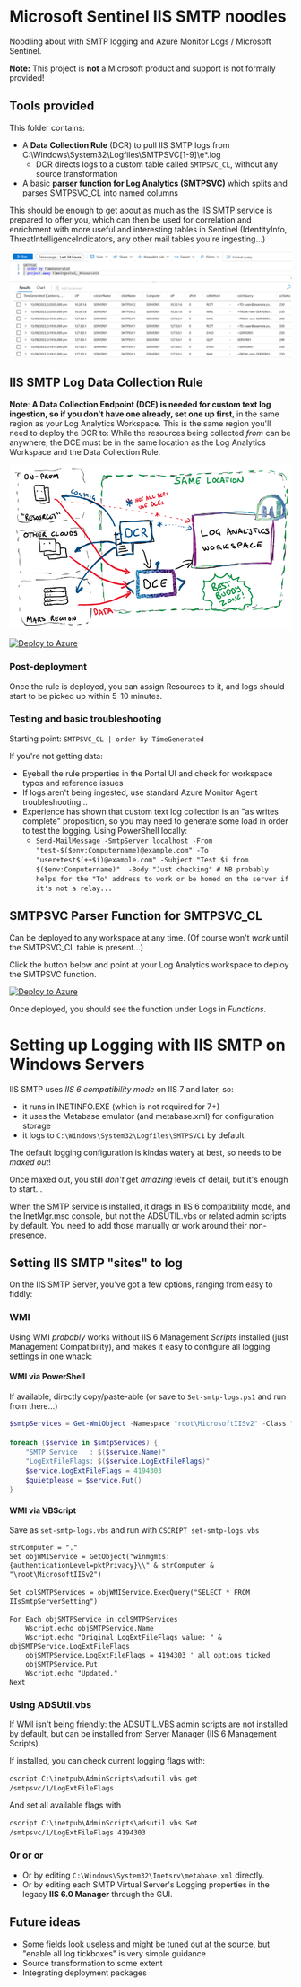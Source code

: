 Microsoft Sentinel IIS SMTP noodles
===================================
Noodling about with SMTP logging and Azure Monitor Logs / Microsoft Sentinel.

**Note:** This project is **not** a Microsoft product and support is not formally provided!

## Tools provided

This folder contains:
- A **Data Collection Rule** (DCR) to pull IIS SMTP logs from C:\Windows\System32\Logfiles\SMTPSVC[1-9]\e*.log
  - DCR directs logs to a custom table called `SMTPSVC_CL`, without any source transformation
- A basic **parser function for Log Analytics (SMTPSVC)** which splits and parses SMTPSVC_CL into named columns

This should be enough to get about as much as the IIS SMTP service is prepared to offer you, which can then be used for correlation and enrichment with more useful and interesting tables in Sentinel (IdentityInfo, ThreatIntelligenceIndicators, any other mail tables you're ingesting...)

![DCR, DCE and LAW need to be in-region](img/smtpsvc-outputsample.png)

## IIS SMTP Log Data Collection Rule

**Note**: **A Data Collection Endpoint (DCE) is needed for custom text log ingestion, so if you don't have one already, set one up first**, in the same region as your Log Analytics Workspace. This is the same region you'll need to deploy the DCR to: While the resources being collected *from* can be anywhere, the DCE must be in the same location as the Log Analytics Workspace and the Data Collection Rule. 

![DCR, DCE and LAW need to be in-region](img/dce-dcr-law.png)

[![Deploy to Azure](https://aka.ms/deploytoazurebutton)](https://portal.azure.com/#create/Microsoft.Template/uri/https%3A%2F%2Fraw.githubusercontent.com%2FTristankMS%2Fsentinel-noodling%2Fmain%2FIIS-SMTP%2FSMTP-DCR-Template.json)

### Post-deployment

Once the rule is deployed, you can assign Resources to it, and logs should start to be picked up within 5-10 minutes.

### Testing and basic troubleshooting

Starting point:
`SMTPSVC_CL | order by TimeGenerated`

If you're not getting data:

- Eyeball the rule properties in the Portal UI and check for workspace typos and reference issues
- If logs aren't being ingested, use standard Azure Monitor Agent troubleshooting...
- Experience has shown that custom text log collection is an "as writes complete" proposition, so you may need to generate some load in order to test the logging.
  Using PowerShell locally:
  - `Send-MailMessage -SmtpServer localhost -From "test-$($env:Computername)@example.com" -To "user+test$(++$i)@example.com" -Subject "Test $i from $($env:Computername)"  -Body "Just checking" # NB probably helps for the "To" address to work or be homed on the server if it's not a relay...`

## SMTPSVC Parser Function for SMTPSVC_CL

Can be deployed to any workspace at any time. (Of course won't *work* until the SMTPSVC_CL table is present...)

Click the button below and point at your Log Analytics workspace to deploy the SMTPSVC function.

[![Deploy to Azure](https://aka.ms/deploytoazurebutton)](https://portal.azure.com/#create/Microsoft.Template/uri/https%3A%2F%2Fraw.githubusercontent.com%2FTristankMS%2Fsentinel-noodling%2Fmain%2FIIS-SMTP%2FSMTP-Parser.json)

Once deployed, you should see the function under Logs in *Functions*.

# Setting up Logging with IIS SMTP on Windows Servers

IIS SMTP uses *IIS 6 compatibility mode* on IIS 7 and later, so:

- it runs in INETINFO.EXE (which is not required for 7+)
- it uses the Metabase emulator (and metabase.xml) for configuration storage
- it logs to `C:\Windows\System32\Logfiles\SMTPSVC1` by default.

The default logging configuration is kindas watery at best, so needs to be *maxed out*!

Once maxed out, you still *don't* get *amazing* levels of detail, but it's enough to start...

When the SMTP service is installed, it drags in IIS 6 compatibility mode, and the InetMgr.msc console, but not the ADSUTIL.vbs or related admin scripts by default. You need to add those manually or work around their non-presence.

## Setting IIS SMTP "sites" to log

On the IIS SMTP Server, you've got a few options, ranging from easy to fiddly:

### WMI

Using WMI *probably* works without IIS 6 Management *Scripts* installed (just Management Compatibility), and makes it easy to configure all logging settings in one whack:

#### WMI via PowerShell

If available, directly copy/paste-able (or save to `Set-smtp-logs.ps1` and run from there...)

```PowerShell
$smtpServices = Get-WmiObject -Namespace "root\MicrosoftIISv2" -Class "IIsSmtpServerSetting"

foreach ($service in $smtpServices) {
    "SMTP Service   : $($service.Name)"
    "LogExtFileFlags: $($service.LogExtFileFlags)"
    $service.LogExtFileFlags = 4194303
    $quietplease = $service.Put()
}
```

#### WMI via VBScript

Save as `set-smtp-logs.vbs` and run with `CSCRIPT set-smtp-logs.vbs`

```VBScript
strComputer = "."
Set objWMIService = GetObject("winmgmts:{authenticationLevel=pktPrivacy}\\" & strComputer & "\root\MicrosoftIISv2")

Set colSMTPServices = objWMIService.ExecQuery("SELECT * FROM IIsSmtpServerSetting")

For Each objSMTPService in colSMTPServices
    Wscript.echo objSMTPService.Name
    Wscript.echo "Original LogExtFileFlags value: " & objSMTPService.LogExtFileFlags
    objSMTPService.LogExtFileFlags = 4194303 ' all options ticked
    objSMTPService.Put_
    Wscript.echo "Updated."
Next
```

### Using ADSUtil.vbs
If WMI isn't being friendly: the ADSUTIL.VBS admin scripts are not installed by default, but can be installed from Server Manager (IIS 6 Management Scripts).

If installed, you can check current logging flags with:

`cscript C:\inetpub\AdminScripts\adsutil.vbs get /smtpsvc/1/LogExtFileFlags`

And set all available flags with 

`cscript C:\inetpub\AdminScripts\adsutil.vbs Set /smtpsvc/1/LogExtFileFlags 4194303`

### Or or or

- Or by editing `C:\Windows\System32\Inetsrv\metabase.xml` directly.
- Or by editing each SMTP Virtual Server's Logging properties in the legacy **IIS 6.0 Manager** through the GUI.


## Future ideas
- Some fields look useless and might be tuned out at the source, but "enable all log tickboxes" is very simple guidance
- Source transformation to some extent
- Integrating deployment packages


